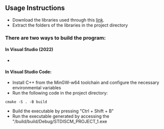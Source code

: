 ## Usage Instructions
- Download the libraries used through this [link](https://drive.google.com/file/d/1WYh7ZnrMbhtwgByEr5ZQEsxh3n9TsQEk/view?usp=drive_link).
- Extract the folders of the libraries in the project directory

### There are two ways to build the program:
#### In Visual Studio (2022)
-

#### In Visual Studio Code:
- Install C++ from the MinGW-w64 toolchain and configure the necessary environmental variables
- Run the following code in the project directory:
```
cmake -S . -B build
```
- Build the executable by pressing "Ctrl + Shift + B"
- Run the executable generated by accessing the "<project directory name>/build/build/Debug/STDISCM_PROJECT_1.exe
